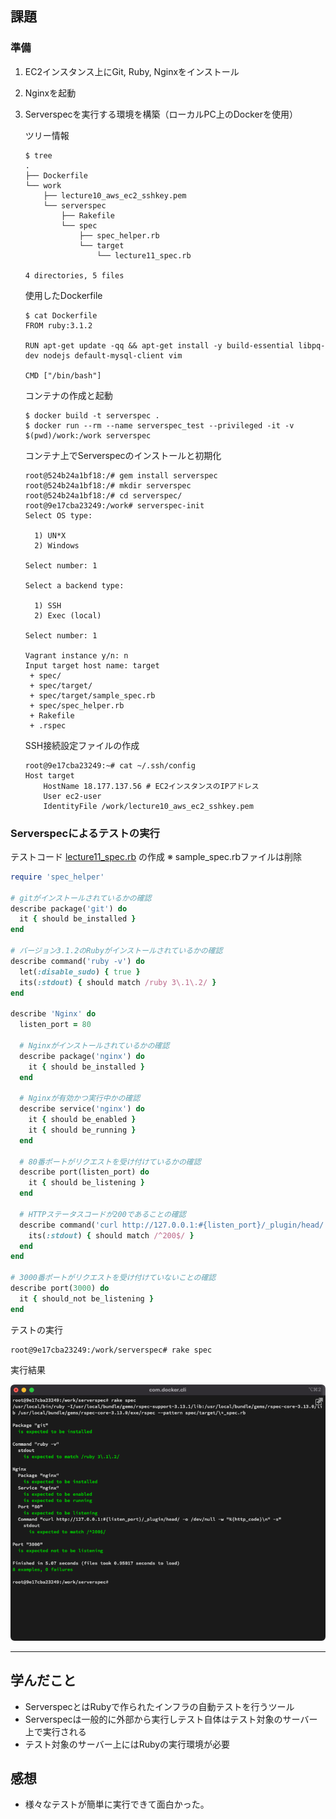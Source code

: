 ## 課題

### 準備

1. EC2インスタンス上にGit, Ruby, Nginxをインストール
1. Nginxを起動
1. Serverspecを実行する環境を構築（ローカルPC上のDockerを使用）

    ツリー情報

    ``` console
    $ tree
    .
    ├── Dockerfile
    └── work
        ├── lecture10_aws_ec2_sshkey.pem
        └── serverspec
            ├── Rakefile
            └── spec
                ├── spec_helper.rb
                └── target
                    └── lecture11_spec.rb

    4 directories, 5 files
    ```

    使用したDockerfile

    ``` console
    $ cat Dockerfile
    FROM ruby:3.1.2

    RUN apt-get update -qq && apt-get install -y build-essential libpq-dev nodejs default-mysql-client vim

    CMD ["/bin/bash"]
    ```

    コンテナの作成と起動

    ``` console
    $ docker build -t serverspec .
    $ docker run --rm --name serverspec_test --privileged -it -v $(pwd)/work:/work serverspec
    ```

    コンテナ上でServerspecのインストールと初期化

    ``` console
    root@524b24a1bf18:/# gem install serverspec
    root@524b24a1bf18:/# mkdir serverspec
    root@524b24a1bf18:/# cd serverspec/
    root@9e17cba23249:/work# serverspec-init
    Select OS type:

      1) UN*X
      2) Windows

    Select number: 1

    Select a backend type:

      1) SSH
      2) Exec (local)

    Select number: 1

    Vagrant instance y/n: n
    Input target host name: target
     + spec/
     + spec/target/
     + spec/target/sample_spec.rb
     + spec/spec_helper.rb
     + Rakefile
     + .rspec
    ```

    SSH接続設定ファイルの作成

    ``` console
    root@9e17cba23249:~# cat ~/.ssh/config
    Host target
        HostName 18.177.137.56 # EC2インスタンスのIPアドレス
        User ec2-user
        IdentityFile /work/lecture10_aws_ec2_sshkey.pem
    ```

### Serverspecによるテストの実行

テストコード [lecture11_spec.rb](./lecture11_spec.rb) の作成  ※ sample_spec.rbファイルは削除

``` ruby
require 'spec_helper'

# gitがインストールされているかの確認
describe package('git') do
  it { should be_installed }
end

# バージョン3.1.2のRubyがインストールされているかの確認
describe command('ruby -v') do
  let(:disable_sudo) { true }
  its(:stdout) { should match /ruby 3\.1\.2/ }
end

describe 'Nginx' do
  listen_port = 80

  # Nginxがインストールされているかの確認
  describe package('nginx') do
    it { should be_installed }
  end

  # Nginxが有効かつ実行中かの確認
  describe service('nginx') do
    it { should be_enabled }
    it { should be_running }
  end

  # 80番ポートがリクエストを受け付けているかの確認
  describe port(listen_port) do
    it { should be_listening }
  end

  # HTTPステータスコードが200であることの確認
  describe command('curl http://127.0.0.1:#{listen_port}/_plugin/head/ -o /dev/null -w "%{http_code}\n" -s') do
    its(:stdout) { should match /^200$/ }
  end
end

# 3000番ポートがリクエストを受け付けていないことの確認
describe port(3000) do
  it { should_not be_listening }
end
```

テストの実行

``` console
root@9e17cba23249:/work/serverspec# rake spec
```

実行結果

![](img/lec11/1-1.png)

---

## 学んだこと

- ServerspecとはRubyで作られたインフラの自動テストを行うツール
- Serverspecは一般的に外部から実行しテスト自体はテスト対象のサーバー上で実行される
- テスト対象のサーバー上にはRubyの実行環境が必要

## 感想

- 様々なテストが簡単に実行できて面白かった。

